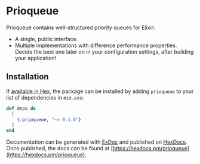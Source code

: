 # Prioqueue

Prioqueue contains well-structured priority queues for Elixir:

- A single, public interface.
- Multiple implementations with difference performance properties. Decide the best one later on in your configuration settings, after building your application!


## Installation

If [available in Hex](https://hex.pm/docs/publish), the package can be installed
by adding `prioqueue` to your list of dependencies in `mix.exs`:

```elixir
def deps do
  [
    {:prioqueue, "~> 0.1.0"}
  ]
end
```

Documentation can be generated with [ExDoc](https://github.com/elixir-lang/ex_doc)
and published on [HexDocs](https://hexdocs.pm). Once published, the docs can
be found at [https://hexdocs.pm/prioqueue](https://hexdocs.pm/prioqueue).

